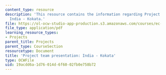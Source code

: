 ```yaml
---
content_type: resource
description: 'This resource contains the information regarding Project team presentation:
  India - Kokata.'
file: https://ol-ocw-studio-app-production.s3.amazonaws.com/courses/ec-701j-d-lab-i-development-fall-2009/19acdd6a1d76014d6f6002fb0e758b72_MITEC_701JF09_proj_india_k.pdf
file_type: application/pdf
learning_resource_types:
- Projects
parent_title: Projects
parent_type: CourseSection
resourcetype: Document
title: 'Project team presentation: India - Kokata'
type: OCWFile
uid: 19acdd6a-1d76-014d-6f60-02fb0e758b72
---
```

